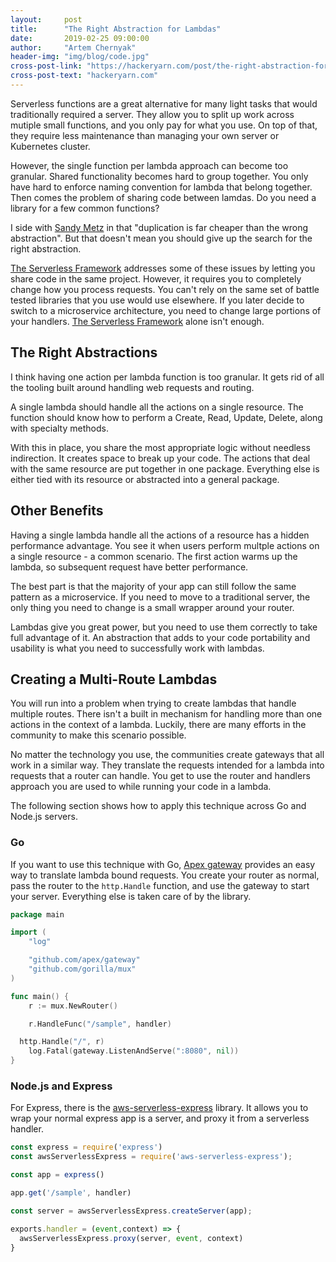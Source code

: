 ```yaml
---
layout:     post
title:      "The Right Abstraction for Lambdas"
date:       2019-02-25 09:00:00
author:     "Artem Chernyak"
header-img: "img/blog/code.jpg"
cross-post-link: "https://hackeryarn.com/post/the-right-abstraction-for-lambdas/"
cross-post-text: "hackeryarn.com"
---
```


Serverless functions are a great alternative for many light tasks that would
traditionally required a server. They allow you to split up work across
mutiple small functions, and you only pay
for what you use. On top of that, they require less maintenance than managing your own
server or Kubernetes cluster.

However, the single function per lambda approach can become too granular. Shared
functionality becomes hard to group together. You only have hard to enforce naming convention
for lambda that belong together. Then comes the problem of sharing code between lamdas. Do you need a library for a few common functions?

I side with [Sandy
Metz](https://www.sandimetz.com/blog/2016/1/20/the-wrong-abstraction) in that
"duplication is far cheaper than the wrong abstraction". But that doesn't mean
you should give up the search for the right abstraction.

[The Serverless Framework](https://serverless.com/) addresses some of these issues by letting you share code in the same project. However, it requires you to completely change how you process
requests. You can't rely on the same set of battle tested libraries that you
use would use elsewhere. If you later decide to switch to a microservice
architecture, you need to change large portions of your handlers. [The Serverless
Framework](https://serverless.com/) alone isn't enough.

## The Right Abstractions

I think having one action per lambda function is too granular. It
gets rid of all the tooling built around handling web requests and routing.

A single lambda should handle all the actions on a single resource. The
function should know how to perform a Create, Read, Update, Delete, along with specialty methods.

With this in place, you share the most appropriate logic without needless
indirection. It creates space to break up your code. The actions that
deal with the same resource are put together in one package. Everything else is
either tied with its resource or abstracted into a general package.

## Other Benefits

Having a single lambda handle all the actions of a resource has a hidden
performance advantage. You see it when users perform multple actions on a single resource - a common scenario. The first action warms up the lambda, so subsequent request have better performance.

The best part is that the majority of your app can still follow the same pattern as
a microservice. If you need to move to a traditional server, the only thing you
need to change is a small wrapper around your router.

Lambdas give you great power, but you need to use them correctly to take
full advantage of it. An abstraction that adds to your code portability and
usability is what you need to successfully work with lambdas.

## Creating a Multi-Route Lambdas

You will run into a problem when trying to create lambdas that handle multiple
routes. There isn't a built in mechanism for handling more than one actions in the
context of a lambda. Luckily, there are many efforts in the community to make
this scenario possible.

No matter the technology you use, the communities create gateways that all work in a similar way.
They translate the requests intended for a lambda into requests
that a router can handle. You get to use the router and handlers
approach you are used to while running your code in a lambda.

The following section shows how to apply this technique across Go and Node.js
servers.

### Go

If you want to use this technique with Go, [Apex gateway](https://github.com/apex/gateway) provides an easy way to translate lambda bound requests. You create your router as normal, pass the router to the `http.Handle` function, and use the gateway to start your server. Everything
else is taken care of by the library.

```go
package main

import (
	"log"

	"github.com/apex/gateway"
	"github.com/gorilla/mux"
)

func main() {
	r := mux.NewRouter()

	r.HandleFunc("/sample", handler)

  http.Handle("/", r)
	log.Fatal(gateway.ListenAndServe(":8080", nil))
}
```

### Node.js and Express

For Express, there is the [aws-serverless-express](https://github.com/awslabs/aws-serverless-express) library. It allows you to wrap your normal express app is a server, and proxy it from a serverless handler.

```javascript
const express = require('express')
const awsServerlessExpress = require('aws-serverless-express');

const app = express()

app.get('/sample', handler)

const server = awsServerlessExpress.createServer(app);

exports.handler = (event,context) => {
  awsServerlessExpress.proxy(server, event, context)
}
```
